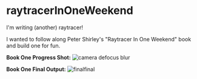 # raytracerInOneWeekend
I'm writing (another) raytracer!

I wanted to follow along Peter Shirley's "Raytracer In One Weekend" book and build one for fun.

**Book One Progress Shot:**
![camera defocus blur](https://user-images.githubusercontent.com/53636492/187817585-dff05fbd-f690-4488-97f4-978b4438d2e6.PNG)

**Book One Final Output:**
![finalfinal](https://user-images.githubusercontent.com/53636492/187140226-46c210da-7f93-43b7-9f24-94c5fc589007.PNG)



